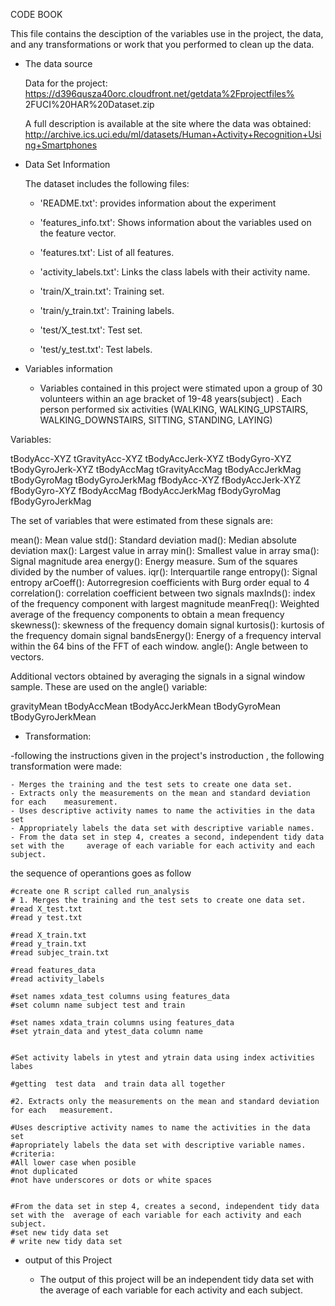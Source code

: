 CODE BOOK 

This file contains the desciption of the variables use in the project, the data, and any transformations or work that you performed to clean up the data.

* The data source

	Data for the project: https://d396qusza40orc.cloudfront.net/getdata%2Fprojectfiles%	2FUCI%20HAR%20Dataset.zip 

	A full description is available at the site where the data was obtained: 	http://archive.ics.uci.edu/ml/datasets/Human+Activity+Recognition+Using+Smartphones 

* Data Set Information


	The dataset includes the following files:
	
	- 'README.txt': provides information about the experiment

	- 'features_info.txt': Shows information about the variables used on the feature vector.

	- 'features.txt': List of all features.

	- 'activity_labels.txt': Links the class labels with their activity name.

	- 'train/X_train.txt': Training set.

	- 'train/y_train.txt': Training labels.

	- 'test/X_test.txt': Test set.

	- 'test/y_test.txt': Test labels.

* Variables information

	- Variables contained in this project were stimated upon a group of 30 volunteers within  an age bracket of 19-48 years(subject) . Each person performed six activities (WALKING, WALKING_UPSTAIRS, WALKING_DOWNSTAIRS, SITTING, STANDING, LAYING)

Variables:

tBodyAcc-XYZ
tGravityAcc-XYZ
tBodyAccJerk-XYZ
tBodyGyro-XYZ
tBodyGyroJerk-XYZ
tBodyAccMag
tGravityAccMag
tBodyAccJerkMag
tBodyGyroMag
tBodyGyroJerkMag
fBodyAcc-XYZ
fBodyAccJerk-XYZ
fBodyGyro-XYZ
fBodyAccMag
fBodyAccJerkMag
fBodyGyroMag
fBodyGyroJerkMag

The set of variables that were estimated from these signals are: 

mean(): Mean value
std(): Standard deviation
mad(): Median absolute deviation 
max(): Largest value in array
min(): Smallest value in array
sma(): Signal magnitude area
energy(): Energy measure. Sum of the squares divided by the number of values. 
iqr(): Interquartile range 
entropy(): Signal entropy
arCoeff(): Autorregresion coefficients with Burg order equal to 4
correlation(): correlation coefficient between two signals
maxInds(): index of the frequency component with largest magnitude
meanFreq(): Weighted average of the frequency components to obtain a mean frequency
skewness(): skewness of the frequency domain signal 
kurtosis(): kurtosis of the frequency domain signal 
bandsEnergy(): Energy of a frequency interval within the 64 bins of the FFT of each window.
angle(): Angle between to vectors.

Additional vectors obtained by averaging the signals in a signal window sample. These are used on the angle() variable:

gravityMean
tBodyAccMean
tBodyAccJerkMean
tBodyGyroMean
tBodyGyroJerkMean

* Transformation:

-following the instructions given in the project's instroduction , the following transformation were made:

	- Merges the training and the test sets to create one data set.
	- Extracts only the measurements on the mean and standard deviation for each 	measurement. 
	- Uses descriptive activity names to name the activities in the data set
	- Appropriately labels the data set with descriptive variable names. 
	- From the data set in step 4, creates a second, independent tidy data set with the 	average of each variable for each activity and each subject.


the sequence of operantions goes as follow 

	#create one R script called run_analysis
	# 1. Merges the training and the test sets to create one data set.
	#read X_test.txt
	#read y test.txt

	#read X_train.txt
	#read y_train.txt
	#read subjec_train.txt

	#read features_data
	#read activity_labels
	
	#set names xdata_test columns using features_data
	#set column name subject test and train 

	#set names xdata_train columns using features_data
	#set ytrain_data and ytest_data column name


	#Set activity labels in ytest and ytrain data using index activities labes
	
	#getting  test data  and train data all together

	#2. Extracts only the measurements on the mean and standard deviation for each	 measurement. 

	#Uses descriptive activity names to name the activities in the data set
	#apropriately labels the data set with descriptive variable names. 
	#criteria:
	#All lower case when posible
	#not duplicated
	#not have underscores or dots or white spaces


	#From the data set in step 4, creates a second, independent tidy data set with the 	average of each variable for each activity and each subject.
	#set new tidy data set
	# write new tidy data set



* output of this Project

	- The output of this project will be an independent tidy data set with the average of 	each variable for each activity and each subject.
